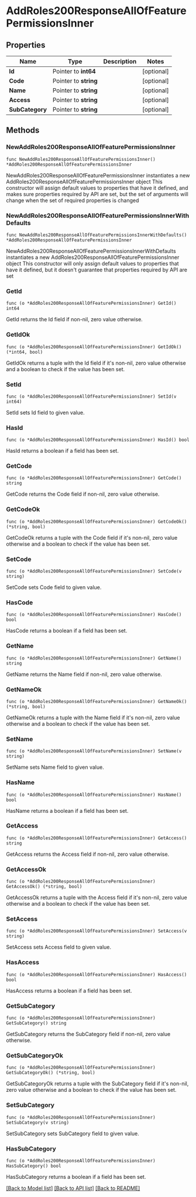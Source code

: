# AddRoles200ResponseAllOfFeaturePermissionsInner

## Properties

Name | Type | Description | Notes
------------ | ------------- | ------------- | -------------
**Id** | Pointer to **int64** |  | [optional] 
**Code** | Pointer to **string** |  | [optional] 
**Name** | Pointer to **string** |  | [optional] 
**Access** | Pointer to **string** |  | [optional] 
**SubCategory** | Pointer to **string** |  | [optional] 

## Methods

### NewAddRoles200ResponseAllOfFeaturePermissionsInner

`func NewAddRoles200ResponseAllOfFeaturePermissionsInner() *AddRoles200ResponseAllOfFeaturePermissionsInner`

NewAddRoles200ResponseAllOfFeaturePermissionsInner instantiates a new AddRoles200ResponseAllOfFeaturePermissionsInner object
This constructor will assign default values to properties that have it defined,
and makes sure properties required by API are set, but the set of arguments
will change when the set of required properties is changed

### NewAddRoles200ResponseAllOfFeaturePermissionsInnerWithDefaults

`func NewAddRoles200ResponseAllOfFeaturePermissionsInnerWithDefaults() *AddRoles200ResponseAllOfFeaturePermissionsInner`

NewAddRoles200ResponseAllOfFeaturePermissionsInnerWithDefaults instantiates a new AddRoles200ResponseAllOfFeaturePermissionsInner object
This constructor will only assign default values to properties that have it defined,
but it doesn't guarantee that properties required by API are set

### GetId

`func (o *AddRoles200ResponseAllOfFeaturePermissionsInner) GetId() int64`

GetId returns the Id field if non-nil, zero value otherwise.

### GetIdOk

`func (o *AddRoles200ResponseAllOfFeaturePermissionsInner) GetIdOk() (*int64, bool)`

GetIdOk returns a tuple with the Id field if it's non-nil, zero value otherwise
and a boolean to check if the value has been set.

### SetId

`func (o *AddRoles200ResponseAllOfFeaturePermissionsInner) SetId(v int64)`

SetId sets Id field to given value.

### HasId

`func (o *AddRoles200ResponseAllOfFeaturePermissionsInner) HasId() bool`

HasId returns a boolean if a field has been set.

### GetCode

`func (o *AddRoles200ResponseAllOfFeaturePermissionsInner) GetCode() string`

GetCode returns the Code field if non-nil, zero value otherwise.

### GetCodeOk

`func (o *AddRoles200ResponseAllOfFeaturePermissionsInner) GetCodeOk() (*string, bool)`

GetCodeOk returns a tuple with the Code field if it's non-nil, zero value otherwise
and a boolean to check if the value has been set.

### SetCode

`func (o *AddRoles200ResponseAllOfFeaturePermissionsInner) SetCode(v string)`

SetCode sets Code field to given value.

### HasCode

`func (o *AddRoles200ResponseAllOfFeaturePermissionsInner) HasCode() bool`

HasCode returns a boolean if a field has been set.

### GetName

`func (o *AddRoles200ResponseAllOfFeaturePermissionsInner) GetName() string`

GetName returns the Name field if non-nil, zero value otherwise.

### GetNameOk

`func (o *AddRoles200ResponseAllOfFeaturePermissionsInner) GetNameOk() (*string, bool)`

GetNameOk returns a tuple with the Name field if it's non-nil, zero value otherwise
and a boolean to check if the value has been set.

### SetName

`func (o *AddRoles200ResponseAllOfFeaturePermissionsInner) SetName(v string)`

SetName sets Name field to given value.

### HasName

`func (o *AddRoles200ResponseAllOfFeaturePermissionsInner) HasName() bool`

HasName returns a boolean if a field has been set.

### GetAccess

`func (o *AddRoles200ResponseAllOfFeaturePermissionsInner) GetAccess() string`

GetAccess returns the Access field if non-nil, zero value otherwise.

### GetAccessOk

`func (o *AddRoles200ResponseAllOfFeaturePermissionsInner) GetAccessOk() (*string, bool)`

GetAccessOk returns a tuple with the Access field if it's non-nil, zero value otherwise
and a boolean to check if the value has been set.

### SetAccess

`func (o *AddRoles200ResponseAllOfFeaturePermissionsInner) SetAccess(v string)`

SetAccess sets Access field to given value.

### HasAccess

`func (o *AddRoles200ResponseAllOfFeaturePermissionsInner) HasAccess() bool`

HasAccess returns a boolean if a field has been set.

### GetSubCategory

`func (o *AddRoles200ResponseAllOfFeaturePermissionsInner) GetSubCategory() string`

GetSubCategory returns the SubCategory field if non-nil, zero value otherwise.

### GetSubCategoryOk

`func (o *AddRoles200ResponseAllOfFeaturePermissionsInner) GetSubCategoryOk() (*string, bool)`

GetSubCategoryOk returns a tuple with the SubCategory field if it's non-nil, zero value otherwise
and a boolean to check if the value has been set.

### SetSubCategory

`func (o *AddRoles200ResponseAllOfFeaturePermissionsInner) SetSubCategory(v string)`

SetSubCategory sets SubCategory field to given value.

### HasSubCategory

`func (o *AddRoles200ResponseAllOfFeaturePermissionsInner) HasSubCategory() bool`

HasSubCategory returns a boolean if a field has been set.


[[Back to Model list]](../README.md#documentation-for-models) [[Back to API list]](../README.md#documentation-for-api-endpoints) [[Back to README]](../README.md)


